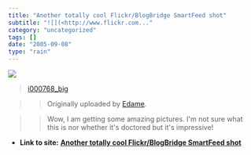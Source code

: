 ```yaml
---
title: "Another totally cool Flickr/BlogBridge SmartFeed shot"
subtitle: "![](<http://www.flickr.com..."
category: "uncategorized"
tags: []
date: "2005-09-08"
type: "rain"
---
```

[![](https://i0.wp.com/static.flickr.com/29/41511313_50725fd590_m.jpg?w=584)](<http://www.flickr.com/photos/53838548@N00/41511313/>
"photo sharing")

>>

>>  
>  [i000768_big](<http://www.flickr.com/photos/53838548@N00/41511313/>)
>>

>> Originally uploaded by
[Edame](<http://www.flickr.com/people/53838548@N00/>).  
>
>>

>> Wow, I am getting some amazing pictures. I'm not sure what this is nor
whether it's doctored but it's impressive!


* **Link to site:** **[Another totally cool Flickr/BlogBridge SmartFeed shot](None)**